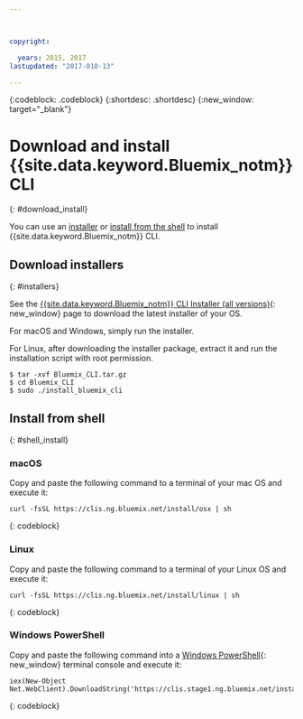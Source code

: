 ```yaml
---



copyright:

  years: 2015, 2017
lastupdated: "2017-010-13"

---
```


{:codeblock: .codeblock} 
{:shortdesc: .shortdesc}
{:new_window: target="_blank"}


# Download and install {{site.data.keyword.Bluemix_notm}} CLI
{: #download_install}

You can use an [installer](#installers) or [install from the shell](#shell_install) to install {{site.data.keyword.Bluemix_notm}} CLI.

## Download installers
{: #installers}

See the [{{site.data.keyword.Bluemix_notm}} CLI Installer (all versions)](all_versions.html){: new_window} page to download the latest installer of your OS.

For macOS and Windows, simply run the installer. 

For Linux, after downloading the installer package, extract it and run the installation script with root permission.

  ```
  $ tar -xvf Bluemix_CLI.tar.gz
  $ cd Bluemix_CLI
  $ sudo ./install_bluemix_cli

  ```
  
## Install from shell
{: #shell_install}


### macOS

Copy and paste the following command to a terminal of your mac OS and execute it:

```
curl -fsSL https://clis.ng.bluemix.net/install/osx | sh
```
{: codeblock}

### Linux

Copy and paste the following command to a terminal of your Linux OS and execute it:

```
curl -fsSL https://clis.ng.bluemix.net/install/linux | sh
```
{: codeblock}

### Windows PowerShell

Copy and paste the following command into a [Windows PowerShell](https://msdn.microsoft.com/en-us/powershell/scripting/getting-started/getting-started-with-windows-powershell){: new_window} terminal console and execute it:

```
iex(New-Object Net.WebClient).DownloadString('https://clis.stage1.ng.bluemix.net/install/powershell')
```
{: codeblock}
